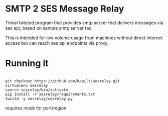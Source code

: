 # SMTP 2 SES Message Relay

Trivial twisted program that provides smtp server
that delivers messages via ses api, based on sample
smtp server tac.

This is intended for low volume usage from machines
without direct internet access but can reach ses
api endpoints via proxy.


# Running it

```shell

git checkout https://github.com/kapilt/sesrelay.git
virtualenv sesrelay
source sesrelay/bin/activate
pip install -r sesrelay/requirements.txt
twistd -y sesrelay/sesrelay.py
```

requires mods for port/region
